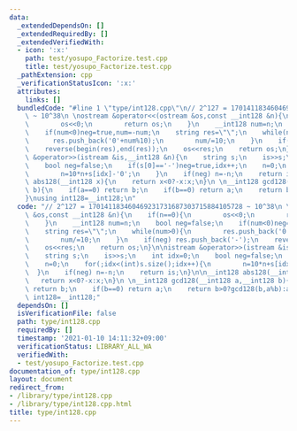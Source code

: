 ```yaml
---
data:
  _extendedDependsOn: []
  _extendedRequiredBy: []
  _extendedVerifiedWith:
  - icon: ':x:'
    path: test/yosupo_Factorize.test.cpp
    title: test/yosupo_Factorize.test.cpp
  _pathExtension: cpp
  _verificationStatusIcon: ':x:'
  attributes:
    links: []
  bundledCode: "#line 1 \"type/int128.cpp\"\n// 2^127 = 170141183460469231731687303715884105728\
    \ ~ 10^38\n \nostream &operator<<(ostream &os,const __int128 &n){\n    if(n==0){\n\
    \        os<<0;\n        return os;\n    }\n    __int128 num=n;\n    bool neg=false;\n\
    \    if(num<0)neg=true,num=-num;\n    string res=\"\";\n    while(num>0){\n  \
    \      res.push_back('0'+num%10);\n        num/=10;\n    }\n    if(neg) res.push_back('-');\n\
    \    reverse(begin(res),end(res));\n    os<<res;\n    return os;\n}\n\nistream\
    \ &operator>>(istream &is,__int128 &n){\n    string s;\n    is>>s;\n    int idx=0;\n\
    \    bool neg=false;\n    if(s[0]=='-')neg=true,idx++;\n    n=0;\n    for(;idx<(int)s.size();idx++){\n\
    \        n=10*n+s[idx]-'0';\n    }\n    if(neg) n=-n;\n    return is;\n}\n\n__int128\
    \ abs128(__int128 x){\n    return x<0?-x:x;\n}\n \n__int128 gcd128(__int128 a,__int128\
    \ b){\n    if(a==0) return b;\n    if(b==0) return a;\n    return b>0?gcd128(b,a%b):a;\n\
    }\nusing int128=__int128;\n"
  code: "// 2^127 = 170141183460469231731687303715884105728 ~ 10^38\n \nostream &operator<<(ostream\
    \ &os,const __int128 &n){\n    if(n==0){\n        os<<0;\n        return os;\n\
    \    }\n    __int128 num=n;\n    bool neg=false;\n    if(num<0)neg=true,num=-num;\n\
    \    string res=\"\";\n    while(num>0){\n        res.push_back('0'+num%10);\n\
    \        num/=10;\n    }\n    if(neg) res.push_back('-');\n    reverse(begin(res),end(res));\n\
    \    os<<res;\n    return os;\n}\n\nistream &operator>>(istream &is,__int128 &n){\n\
    \    string s;\n    is>>s;\n    int idx=0;\n    bool neg=false;\n    if(s[0]=='-')neg=true,idx++;\n\
    \    n=0;\n    for(;idx<(int)s.size();idx++){\n        n=10*n+s[idx]-'0';\n  \
    \  }\n    if(neg) n=-n;\n    return is;\n}\n\n__int128 abs128(__int128 x){\n \
    \   return x<0?-x:x;\n}\n \n__int128 gcd128(__int128 a,__int128 b){\n    if(a==0)\
    \ return b;\n    if(b==0) return a;\n    return b>0?gcd128(b,a%b):a;\n}\nusing\
    \ int128=__int128;"
  dependsOn: []
  isVerificationFile: false
  path: type/int128.cpp
  requiredBy: []
  timestamp: '2021-01-10 14:11:32+09:00'
  verificationStatus: LIBRARY_ALL_WA
  verifiedWith:
  - test/yosupo_Factorize.test.cpp
documentation_of: type/int128.cpp
layout: document
redirect_from:
- /library/type/int128.cpp
- /library/type/int128.cpp.html
title: type/int128.cpp
---
```

